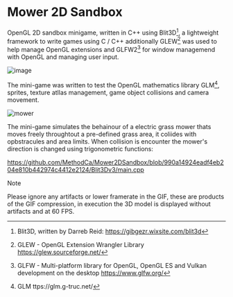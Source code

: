 # Mower 2D Sandbox
OpenGL 2D sandbox minigame, written in C++ using Blit3D[^1], a lightweight framework to write games using C / C++ additionally GLEW[^2] was used to help manage OpenGL extensions and GLFW2[^3] for window managemend with OpenGL and managing user input.

![image](https://github.com/MethodCa/Mower2DSandbox/assets/15893276/294a2212-2608-4a81-b013-488f9714fba5)

The mini-game was written to test the OpenGL mathematics library GLM[^4], sprites, texture atllas management, game object collisions and camera movement.

![mower](https://github.com/MethodCa/Mower2DSandbox/assets/15893276/9168736e-7337-4152-be49-5ad6ee0d3e88)

The mini-game simulates the behainour of a electric grass mower thats moves freely throughtout a pre-defined grass area, it coliides with opbstracules and area limits. When collision is encounter the mower's direction is changed using trigonometric functions:

https://github.com/MethodCa/Mower2DSandbox/blob/990a14924eadf4eb204e810b442974c4412e2124/Blit3Dv3/main.cpp



> [!NOTE]
> Please ignore any artifacts or lower framerate in the GIF, these are products of the GIF compression, in execution the 3D model is displayed without artifacts and at 60 FPS.

[^1]: Blit3D, written by Darreb Reid: https://gibgezr.wixsite.com/blit3d
[^2]: GLEW - OpenGL Extension Wrangler Library https://glew.sourceforge.net/
[^3]: GLFW - Multi-platform library for OpenGL, OpenGL ES and Vulkan development on the desktop https://www.glfw.org/
[^4]: GLM ttps://glm.g-truc.net/
